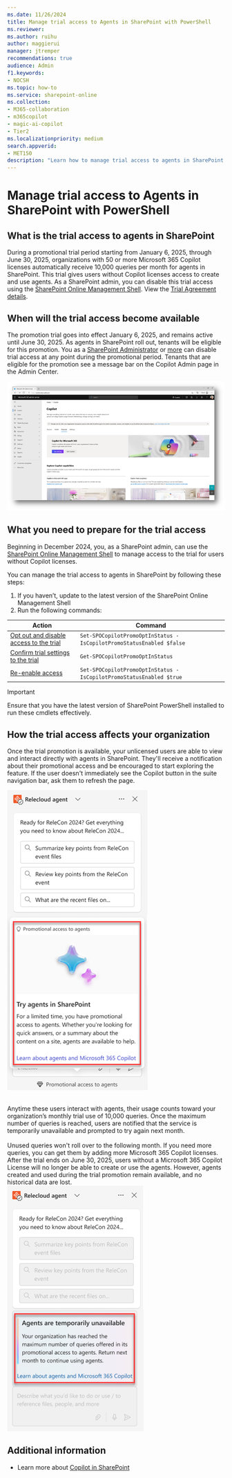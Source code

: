 ```yaml
---
ms.date: 11/26/2024
title: Manage trial access to Agents in SharePoint with PowerShell
ms.reviewer: 
ms.author: ruihu
author: maggierui
manager: jtremper
recommendations: true
audience: Admin
f1.keywords:
- NOCSH
ms.topic: how-to
ms.service: sharepoint-online
ms.collection: 
- M365-collaboration
- m365copilot
- magic-ai-copilot
- Tier2
ms.localizationpriority: medium
search.appverid:
- MET150
description: "Learn how to manage trial access to agents in SharePoint with PowerShell and how the trial access affects your organization."
---
```


# Manage trial access to Agents in SharePoint with PowerShell

## What is the trial access to agents in SharePoint

During a promotional trial period starting from January 6, 2025, through June 30, 2025, organizations with 50 or more Microsoft 365 Copilot licenses automatically receive 10,000 queries per month for agents in SharePoint. This trial gives users without Copilot licenses access to create and use agents. As a SharePoint admin, you can disable this trial access using the [SharePoint Online Management Shell](/powershell/sharepoint/sharepoint-online/introduction-sharepoint-online-management-shell). View the [Trial Agreement details](/legal/microsoft-365/in-app-trials-terms-of-service).

## When will the trial access become available

The promotion trial goes into effect January 6, 2025, and remains active until June 30, 2025. As agents in SharePoint roll out, tenants will be eligible for this promotion. You as a [SharePoint Administrator](/sharepoint/sharepoint-admin-role) or [more](/microsoft-365/admin/add-users/about-admin-roles) can disable trial access at any point during the promotional period. Tenants that are eligible for the promotion see a message bar on the Copilot Admin page in the Admin Center.

![Screenshot of the Copilot Admin page in the Admin Center.](media/agents-sharepoint/admin-center-promo-message.png)

## What you need to prepare for the trial access

Beginning in December 2024, you, as a SharePoint admin, can use the [SharePoint Online Management Shell](/powershell/sharepoint/sharepoint-online/introduction-sharepoint-online-management-shell) to manage access to the trial for users without Copilot licenses.

You can manage the trial access to agents in SharePoint by following these steps:

1. If you haven’t, update to the latest version of the SharePoint Online Management Shell
1. Run the following commands:

| Action                                      | Command                              |
|---------------------------------------------|--------------------------------------|
| [Opt out and disable access to the trial](/powershell/module/sharepoint-online/set-spocopilotpromooptinstatus)  | `Set-SPOCopilotPromoOptInStatus -IsCopilotPromoStatusEnabled $false`     |
| [Confirm trial settings to the trial](/powershell/module/sharepoint-online/get-spocopilotpromooptinstatus) | `Get-SPOCopilotPromoOptInStatus`     |
| [Re-enable access](/powershell/module/sharepoint-online/set-spocopilotpromooptinstatus)  | `Set-SPOCopilotPromoOptInStatus -IsCopilotPromoStatusEnabled $true`     |

> [!IMPORTANT]
> Ensure that you have the latest version of SharePoint PowerShell installed to run these cmdlets effectively.

## How the trial access affects your organization

<div>
  <div>
Once the trial promotion is available, your unlicensed users are able to view and interact directly with agents in SharePoint. They'll receive a notification about their promotional access and be encouraged to start exploring the feature. If the user doesn't immediately see the Copilot button in the suite navigation bar, ask them to refresh the page.  
    </div>
      <div>

![screenshots of the trial access message in chat pane.](media/agents-sharepoint/promo-message-to-users.png)
        </div>
    <div >
      <br>Anytime these users interact with agents, their usage counts toward your organization’s monthly trial use of 10,000 queries. Once the maximum number of queries is reached, users are notified that the service is temporarily unavailable and prompted to try again next month.</br>
        <br>
        Unused queries won't roll over to the following month. If you need more queries, you can get them by adding more Microsoft 365 Copilot licenses. After the trial ends on June 30, 2025, users without a Microsoft 365 Copilot License will no longer be able to create or use the agents. However, agents created and used during the trial promotion remain available, and no historical data are lost.</br>
        </div>
    <div >
      ![screenshots of reaching query limit message.](media/agents-sharepoint/reached-limit-message.png)
    </div>
</div>

## Additional information

- Learn more about [Copilot in SharePoint](https://support.microsoft.com/topic/44e981e7-dcef-4422-977d-967f3dcfe796)
